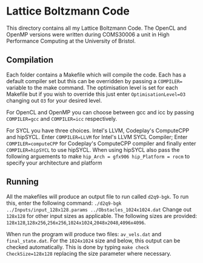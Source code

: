 # Lattice Boltzmann Code

This directory contains all my Lattice Boltzmann Code. The OpenCL and OpenMP versions were written during COMS30006 a unit in High Performance Computing at the University of Bristol.

## Compilation
Each folder contains a Makefile which will compile the code. Each has a default compiler set but this can be overridden by passing a ```COMPILER=``` variable to the make command. The optimisation level is set for each Makefile but if you wish to override this just enter ```OptimisationLevel=O3``` changing out ```O3``` for your desired level.

For OpenCL and OpenMP you can choose between gcc and icc by passing ```COMPILER=gcc``` and ```COMPILER=icc``` respectively.

For SYCL you have three choices. Intel's LLVM, Codeplay's ComputeCPP and hipSYCL. Enter ```COMPILER=LLVM``` for Intel's LLVM SYCL Compiler; Enter ```COMPILER=computeCPP``` for Codeplay's ComputeCPP compiler and finally enter ```COMPILER=hipSYCL``` to use hipSYCL. When using hipSYCL also pass the following arguements to make ```hip_Arch = gfx906 hip_Platform = rocm``` to specify your architecture and platform

## Running
All the makefiles will produce an output file to run called ```d2q9-bgk```. To run this, enter the following command:
```./d2q9-bgk ../Inputs/input_128x128.params ../Obstacles_1024x1024.dat```
Change out ```128x128``` for other input sizes as applicable. The following sizes are provided: ```128x128```,```128x256```,```256x256```,```1024x1024```,```2048x2048```,```4096x4096```. 

When run the program will produce two files: ```av_vels.dat``` and ```final_state.dat```. For the ```1024x1024``` size and below, this output can be checked automatically. This is done by typing ```make check CheckSize=128x128``` replacing the size parameter where necessary.
